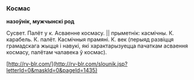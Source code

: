 ### Космас
**назоўнік, мужчынскі род**

Сусвет. Палёт у к. Асваенне космасу. || прыметнік: касмічны. К. карабель. К. палёт. Касмічныя прамяні. К. век (перыяд развіцця грамадскага жыцця і навукі, які характарызуецца пачаткам асваення космасу, палётам чалавека ў космас).

<a rel="author">[http://rv-blr.com/](http://rv-blr.com/slounik.jsp?letterId=0&maskId=0&pageId=1435)</a>
